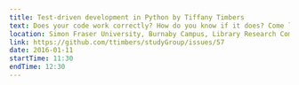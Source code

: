 ```yaml
---
title: Test-driven development in Python by Tiffany Timbers
text: Does your code work correctly? How do you know if it does? Come learn more about testing to ensure accurate code!
location: Simon Fraser University, Burnaby Campus, Library Research Commons
link: https://github.com/ttimbers/studyGroup/issues/57
date: 2016-01-11
startTime: 11:30
endTime: 12:30
---
```


